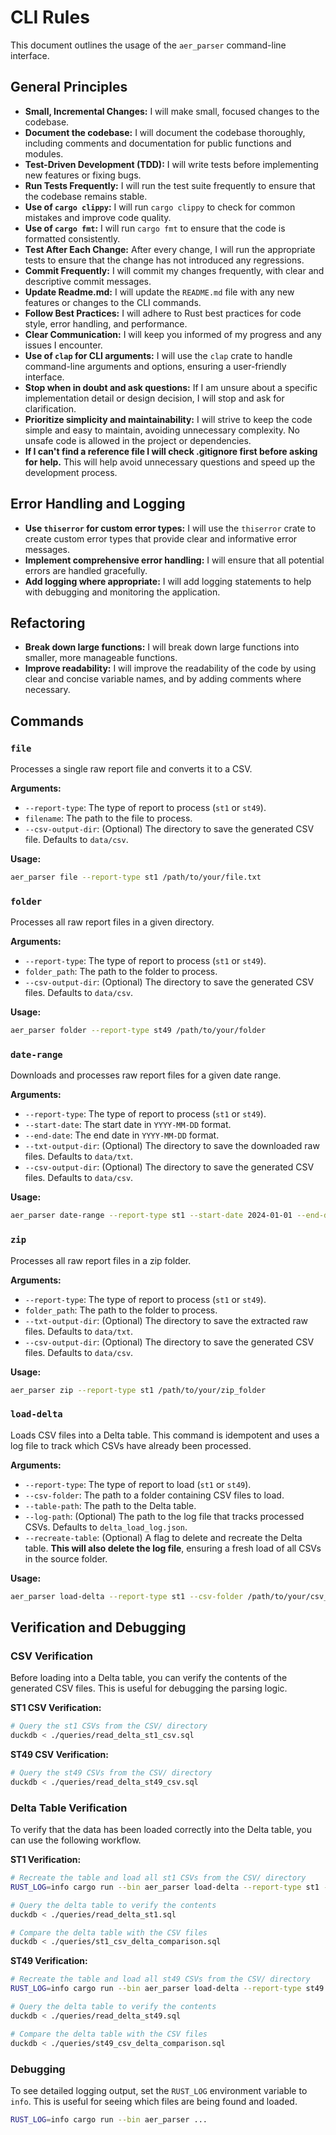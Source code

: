 # CLI Rules

This document outlines the usage of the `aer_parser` command-line interface.

## General Principles

*   **Small, Incremental Changes:** I will make small, focused changes to the codebase.
*   **Document the codebase:** I will document the codebase thoroughly, including comments and documentation for public functions and modules.
*   **Test-Driven Development (TDD):** I will write tests before implementing new features or fixing bugs.
*   **Run Tests Frequently:** I will run the test suite frequently to ensure that the codebase remains stable.
*   **Use of `cargo clippy`:** I will run `cargo clippy` to check for common mistakes and improve code quality.
*   **Use of `cargo fmt`:** I will run `cargo fmt` to ensure that the code is formatted consistently.
*   **Test After Each Change:** After every change, I will run the appropriate tests to ensure that the change has not introduced any regressions.
*   **Commit Frequently:** I will commit my changes frequently, with clear and descriptive commit messages.
*   **Update Readme.md:** I will update the `README.md` file with any new features or changes to the CLI commands.
*   **Follow Best Practices:** I will adhere to Rust best practices for code style, error handling, and performance.
*   **Clear Communication:** I will keep you informed of my progress and any issues I encounter.
*   **Use of `clap` for CLI arguments:** I will use the `clap` crate to handle command-line arguments and options, ensuring a user-friendly interface.
*   **Stop when in doubt and ask questions:** If I am unsure about a specific implementation detail or design decision, I will stop and ask for clarification.
*   **Prioritize simplicity and maintainability:** I will strive to keep the code simple and easy to maintain, avoiding unnecessary complexity. No unsafe code is allowed in the project or dependencies.
*   **If I can't find a reference file I will check .gitignore first before asking for help.** This will help avoid unnecessary questions and speed up the development process.

## Error Handling and Logging

*   **Use `thiserror` for custom error types:** I will use the `thiserror` crate to create custom error types that provide clear and informative error messages.
*   **Implement comprehensive error handling:** I will ensure that all potential errors are handled gracefully.
*   **Add logging where appropriate:** I will add logging statements to help with debugging and monitoring the application.

## Refactoring

*   **Break down large functions:** I will break down large functions into smaller, more manageable functions.
*   **Improve readability:** I will improve the readability of the code by using clear and concise variable names, and by adding comments where necessary.

## Commands

### `file`

Processes a single raw report file and converts it to a CSV.

**Arguments:**
-   `--report-type`: The type of report to process (`st1` or `st49`).
-   `filename`: The path to the file to process.
-   `--csv-output-dir`: (Optional) The directory to save the generated CSV file. Defaults to `data/csv`.

**Usage:**
```bash
aer_parser file --report-type st1 /path/to/your/file.txt
```

### `folder`

Processes all raw report files in a given directory.

**Arguments:**
-   `--report-type`: The type of report to process (`st1` or `st49`).
-   `folder_path`: The path to the folder to process.
-   `--csv-output-dir`: (Optional) The directory to save the generated CSV files. Defaults to `data/csv`.

**Usage:**
```bash
aer_parser folder --report-type st49 /path/to/your/folder
```

### `date-range`

Downloads and processes raw report files for a given date range.

**Arguments:**
-   `--report-type`: The type of report to process (`st1` or `st49`).
-   `--start-date`: The start date in `YYYY-MM-DD` format.
-   `--end-date`: The end date in `YYYY-MM-DD` format.
-   `--txt-output-dir`: (Optional) The directory to save the downloaded raw files. Defaults to `data/txt`.
-   `--csv-output-dir`: (Optional) The directory to save the generated CSV files. Defaults to `data/csv`.

**Usage:**
```bash
aer_parser date-range --report-type st1 --start-date 2024-01-01 --end-date 2024-01-31
```

### `zip`

Processes all raw report files in a zip folder.

**Arguments:**
-   `--report-type`: The type of report to process (`st1` or `st49`).
-   `folder_path`: The path to the folder to process.
-   `--txt-output-dir`: (Optional) The directory to save the extracted raw files. Defaults to `data/txt`.
-   `--csv-output-dir`: (Optional) The directory to save the generated CSV files. Defaults to `data/csv`.

**Usage:**
```bash
aer_parser zip --report-type st1 /path/to/your/zip_folder
```

### `load-delta`

Loads CSV files into a Delta table. This command is idempotent and uses a log file to track which CSVs have already been processed.

**Arguments:**
-   `--report-type`: The type of report to load (`st1` or `st49`).
-   `--csv-folder`: The path to a folder containing CSV files to load.
-   `--table-path`: The path to the Delta table.
-   `--log-path`: (Optional) The path to the log file that tracks processed CSVs. Defaults to `delta_load_log.json`.
-   `--recreate-table`: (Optional) A flag to delete and recreate the Delta table. **This will also delete the log file**, ensuring a fresh load of all CSVs in the source folder.

**Usage:**
```bash
aer_parser load-delta --report-type st1 --csv-folder /path/to/your/csv_folder --table-path /path/to/your/delta_table
```

## Verification and Debugging

### CSV Verification

Before loading into a Delta table, you can verify the contents of the generated CSV files. This is useful for debugging the parsing logic.

**ST1 CSV Verification:**
```bash
# Query the st1 CSVs from the CSV/ directory
duckdb < ./queries/read_delta_st1_csv.sql
```

**ST49 CSV Verification:**
```bash
# Query the st49 CSVs from the CSV/ directory
duckdb < ./queries/read_delta_st49_csv.sql
```

### Delta Table Verification

To verify that the data has been loaded correctly into the Delta table, you can use the following workflow.

**ST1 Verification:**
```bash
# Recreate the table and load all st1 CSVs from the CSV/ directory
RUST_LOG=info cargo run --bin aer_parser load-delta --report-type st1 --csv-folder CSV --table-path st1 --recreate-table

# Query the delta table to verify the contents
duckdb < ./queries/read_delta_st1.sql

# Compare the delta table with the CSV files
duckdb < ./queries/st1_csv_delta_comparison.sql
```

**ST49 Verification:**
```bash
# Recreate the table and load all st49 CSVs from the CSV/ directory
RUST_LOG=info cargo run --bin aer_parser load-delta --report-type st49 --csv-folder CSV --table-path st49 --recreate-table

# Query the delta table to verify the contents
duckdb < ./queries/read_delta_st49.sql

# Compare the delta table with the CSV files
duckdb < ./queries/st49_csv_delta_comparison.sql
```

### Debugging

To see detailed logging output, set the `RUST_LOG` environment variable to `info`. This is useful for seeing which files are being found and loaded.

```bash
RUST_LOG=info cargo run --bin aer_parser ...
